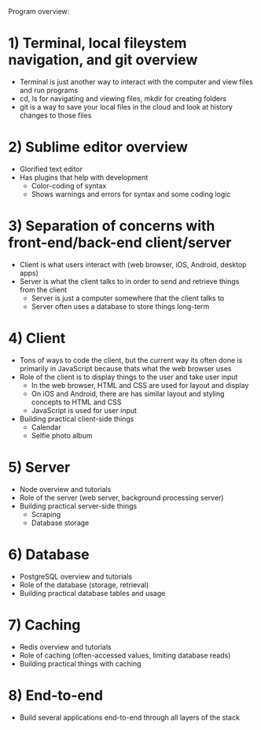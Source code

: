 Program overview:

# 1) Terminal, local fileystem navigation, and git overview

- Terminal is just another way to interact with the computer and view files and run programs
- cd, ls for navigating and viewing files, mkdir for creating folders
- git is a way to save your local files in the cloud and look at history changes to those files

# 2) Sublime editor overview

- Glorified text editor
- Has plugins that help with development
  - Color-coding of syntax
  - Shows warnings and errors for syntax and some coding logic

# 3) Separation of concerns with front-end/back-end client/server

- Client is what users interact with (web browser, iOS, Android, desktop apps)
- Server is what the client talks to in order to send and retrieve things from the client
  - Server is just a computer somewhere that the client talks to
  - Server often uses a database to store things long-term

# 4) Client

- Tons of ways to code the client, but the current way its often done is primarily in JavaScript because thats what the web browser uses
- Role of the client is to display things to the user and take user input
  - In the web browser, HTML and CSS are used for layout and display
  - On iOS and Android, there are has similar layout and styling concepts to HTML and CSS
  - JavaScript is used for user input
- Building practical client-side things
  - Calendar
  - Selfie photo album

# 5) Server

- Node overview and tutorials
- Role of the server (web server, background processing server)
- Building practical server-side things
  - Scraping
  - Database storage

# 6) Database

- PostgreSQL overview and tutorials
- Role of the database (storage, retrieval)
- Building practical database tables and usage

# 7) Caching

- Redis overview and tutorials
- Role of caching (often-accessed values, limiting database reads)
- Building practical things with caching

# 8) End-to-end

- Build several applications end-to-end through all layers of the stack
